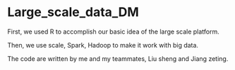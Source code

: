 # Large_scale_data_DM

First, we used R to accomplish our basic idea of the large scale platform. 

Then, we use scale, Spark, Hadoop to make it work with big data.  

The code are written by me and my teammates, Liu sheng and Jiang zeting. 


